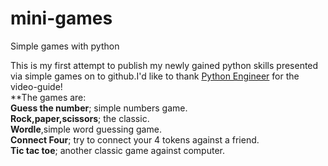 # mini-games
 Simple games with python

This is my first attempt to publish my newly gained python skills presented via simple games on to github.I'd like to thank [Python Engineer](https://www.youtube.com/channel/UCbXgNpp0jedKWcQiULLbDTA) for the video-guide!  
**The games are:  
**Guess the number**; simple numbers game.  
**Rock,paper,scissors**; the classic.  
**Wordle**,simple word guessing game.  
**Connect Four**; try to connect your 4 tokens against a friend.  
**Tic tac toe**; another classic game against computer.  
